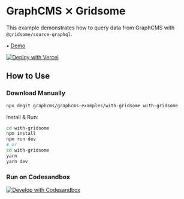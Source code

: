 # GraphCMS ⨯ Gridsome

This example demonstrates how to query data from GraphCMS with `@gridsome/source-graphql`.

• [Demo](https://graphcms-with-gridsome.now.sh)

[![Deploy with Vercel](https://vercel.com/button)](https://vercel.com/import/project?template=https://github.com/GraphCMS/graphcms-examples/tree/master/with-gridsome)

## How to Use

### Download Manually

```bash
npx degit graphcms/graphcms-examples/with-gridsome with-gridsome
```

Install & Run:

```bash
cd with-gridsome
npm install
npm run dev
# or
cd with-gridsome
yarn
yarn dev
```

### Run on Codesandbox

[![Develop with Codesandbox](https://codesandbox.io/static/img/play-codesandbox.svg)](https://codesandbox.io/s/github/GraphCMS/graphcms-examples/tree/master/with-gridsome)
